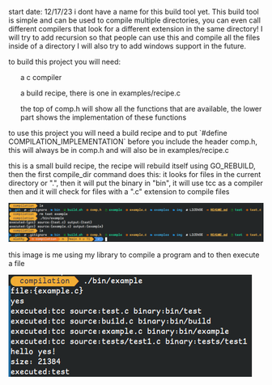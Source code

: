 start date: 12/17/23
i dont have a name for this build tool yet. 
This build tool is simple and can be used to compile multiple directories, you can even call different compilers that look for a different extension in the same directory!
I will try to add recursion so that people can use this and compile all the files inside of a directory I will also try to add windows support in the future.

<p> to build this project you will need:</p>
<ol>a c compiler</ol> <ol> a build recipe, there is one in examples/recipe.c</ol> <ol> the top of comp.h will show all the functions that are available, the lower part shows the implementation of these functions</ol>
<p> to use this project you will need a build recipe and to put `#define COMPILATION_IMPLEMENTATION` before you include the header comp.h, this will always be in comp.h and will also be in examples/recipe.c</p>

<p> this is a small build recipe, the recipe will rebuild itself using GO_REBUILD, then the first compile_dir command does this: it looks for files in the current directory or ".", then it will put the binary in "bin", it will use tcc as a compiler then and it will check for files with a ".c" extension to compile files</p>


![](img/POC.png)


<p>this image is me using my library to compile a program and to then execute a file</p>


![](img/running_file_from_recipe.png)
